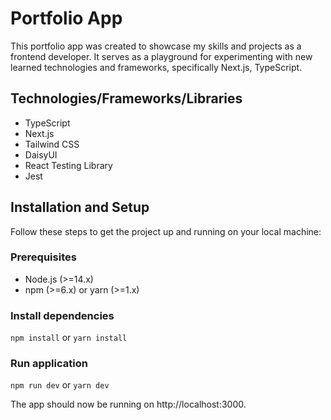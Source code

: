 # Portfolio App

This portfolio app was created to showcase my skills and projects as a frontend developer. It serves as a playground for experimenting with new learned technologies and frameworks, specifically Next.js, TypeScript.

## Technologies/Frameworks/Libraries

- TypeScript
- Next.js
- Tailwind CSS
- DaisyUI
- React Testing Library
- Jest

## Installation and Setup

Follow these steps to get the project up and running on your local machine:

### Prerequisites

- Node.js (>=14.x)
- npm (>=6.x) or yarn (>=1.x)

### Install dependencies

`npm install`
or
`yarn install`

### Run application

`npm run dev`
or
`yarn dev`

The app should now be running on http://localhost:3000.
